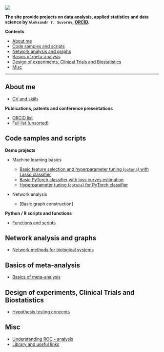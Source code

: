 
<img src="https://aysuvorov.github.io/docs/promotion/main_logo.png" style="display: block; margin: 0 auto"/>

**The site provide projects on data analysis, applied statistics and data science by  `Aleksandr Y. Suvorov`, [ORCID](https://orcid.org/0000-0002-2224-0019).**

**Contents**

- [About me](#about-me)
- [Code samples and scripts](#code-samples-and-scripts)
- [Network analysis and graphs](#network-analysis-and-graphs)
- [Basics of meta-analysis](#basics-of-meta-analysis)
- [Design of experiments, Clinical Trials and Biostatistics](#design-of-experiments-clinical-trials-and-biostatistics)
- [Misc](#misc)

---

## About me

- [CV and skills](./docs/promotion/cv/cv_raw.html)

**Publications, patents and conference presentations**

- [ORCID list](https://orcid.org/0000-0002-2224-0019)
- [Full list (unsorted)](./docs/promotion/cv/pub_list_total.md)

## Code samples and scripts

**Demo projects**

- Machine learning basics

  - [Basic feature selection and hyperparameter tuning (`optuna`) with Lasso classifier](https://www.kaggle.com/aleksandrsuvorov/demo-quark-lasso-p1-6-01-2023)
  - [Basic PyTorch classifier with loss curves estimation](https://www.kaggle.com/aleksandrsuvorov/demo-quark-torch-p2-6-01-2023)
  - [Hyperparameter tuning (`optuna`) for PyTorch classifier](https://www.kaggle.com/aleksandrsuvorov/demo-quark-torch-optuna-p3-6-01-2023)

- Network analysis

  - [Basic graph construction]

**Python / R scripts and functions**

- [Functions and scripts](https://github.com/aysuvorov/medstats)

## Network analysis and graphs

- [Network methods for biological systems](./docs/pages/networks/paren_syn_corr_guide/index.md)

## Basics of meta-analysis

- [Basics of meta-analysis](./docs/pages/meta/index.md)

## Design of experiments, Clinical Trials and Biostatistics

  - [Hypothesis testing concepts](./docs/pages/doe/hyp_test/index.md)

## Misc

- [Understanding ROC - analysis](./docs/pages/misc/roc_anal/index.md)
- [Library and useful links](./docs/pages/to_read/index.md)

